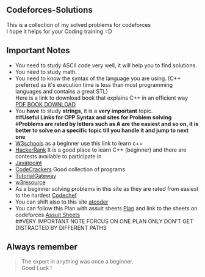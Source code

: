 ## Codeforces-Solutions
This is a collection of my solved problems for codeforces <br />
I hope it helps for your Coding training =D <br />

## **Important Notes** <br />
* You need to study ASCII code very well, it will help you to find solutions. <br />
* You need to study math. <br />
* You need to know the syntax of the language you are using. (C++ preferred as it's execution time is less than most programming languages and contains a great STL) <br />
Here is a link to download book that explains C++ in an efficient way [PDF BOOK DOWNLOAD](http://powerunit-ju.com/wp-content/uploads/2020/02/Daniel-Y-Liang-et-al.-Introduction-to-Programming-with-C-Pearson-2014.pdf) <br />
* You **have** to study **strings**, it is a **very important** topic. <br />
##**Useful Links for CPP Syntax and sites for Problem solving** <br />
#**Problems are rated by letters such as A are the easiest and so on, it is better to solve on a specific topic till you handle it and jump to next one**
* [W3schools](https://www.w3schools.com/cpp/default.asp) as a beginner use this link to learn c++ <br />
* [HackerRank](https://www.hackerrank.com/) It is a good place to learn C++ (beginner) and there are contests available to participate in <br />
* [Javatpoint](https://www.javatpoint.com/cpp-tutorial) <br />
* [CodeCrackers](https://codescracker.com/cpp/program/cpp-program-reverse-array.htm#:~:text=To%20reverse%20an%20array%20in%20C%2B%2B%20programming%2C%20you,second%20last%20index%20to%20second%20and%20so%20on) Good collection of programs <br />
* [TutorialGateway](https://www.tutorialgateway.org/cpp-programs/) <br />
* [w3resource](https://www.w3resource.com/cpp-exercises/) <br />
* As a beginner solving problems in this site as they are rated from easiest to the hardest [Codechef](https://www.codechef.com/practice?end_rating=999&group=all&hints=0&itm_campaign=practice&itm_medium=navmenu&limit=20&page=0&search=&sort_by=difficulty_rating&sort_order=asc&start_rating=0&tags=&topic=&video_editorial=0&wa_enabled=0) <br />
* You can shift also to this site [atcoder](https://kenkoooo.com/atcoder/#/table/) <br />
* You can follow this Plan with assuit sheets [Plan](https://docs.google.com/spreadsheets/d/12XlGl2Nae1NXRDNet_bGQ2HM2O3kq-9FS0Jm2pDwFyg/edit#gid=1683044666) and link to the
sheets on codeforces [Assuit Sheets](https://codeforces.com/group/MWSDmqGsZm/contests) <br />
##VERY IMPORTANT NOTE FORCUS ON ONE PLAN ONLY DON'T GET DISTRACTED BY DIFFERENT PATHS

## Always remember <br />
> The expert in anything was once a beginner. <br />
Good Luck !


